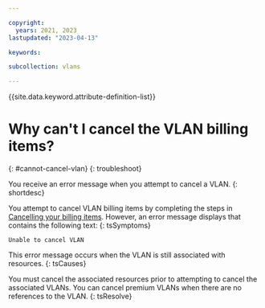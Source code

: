```yaml
---

copyright:
  years: 2021, 2023
lastupdated: "2023-04-13"

keywords:

subcollection: vlans

---
```


{{site.data.keyword.attribute-definition-list}}

# Why can't I cancel the VLAN billing items?
{: #cannot-cancel-vlan}
{: troubleshoot}

You receive an error message when you attempt to cancel a VLAN.
{: shortdesc}

You attempt to cancel VLAN billing items by completing the steps in [Cancelling your billing items](/docs/billing-usage?topic=billing-usage-cancel-billing-items). However, an error message displays that contains the following text:
{: tsSymptoms}

`Unable to cancel VLAN`

This error message occurs when the VLAN is still associated with resources.
{: tsCauses}

You must cancel the associated resources prior to attempting to cancel the associated VLANs. You can cancel premium VLANs when there are no references to the VLAN.
{: tsResolve}
